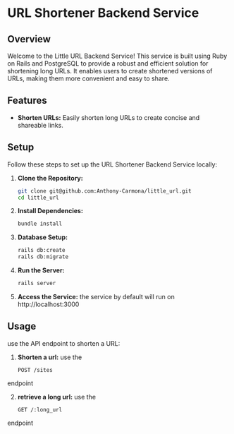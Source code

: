 # URL Shortener Backend Service

## Overview

Welcome to the Little URL Backend Service! This service is built using Ruby on Rails and PostgreSQL to provide a robust and efficient solution for shortening long URLs. It enables users to create shortened versions of URLs, making them more convenient and easy to share.

## Features

- **Shorten URLs:** Easily shorten long URLs to create concise and shareable links.

## Setup

Follow these steps to set up the URL Shortener Backend Service locally:

1. **Clone the Repository:**
   ```bash
   git clone git@github.com:Anthony-Carmona/little_url.git
   cd little_url
   ```

2. **Install Dependencies:**
   ```bash
   bundle install
   ```

3. **Database Setup:**
   ```bash
   rails db:create
   rails db:migrate
   ```

4. **Run the Server:**
   ```bash
   rails server
   ```

5. **Access the Service:**
the service by default will run on http://localhost:3000

## Usage
use the API endpoint to shorten a URL:

1. **Shorten a url:**
use the 
   ```
   POST /sites
   ```
endpoint

2. **retrieve a long url:**
use the 
   ```
   GET /:long_url
   ```
endpoint





